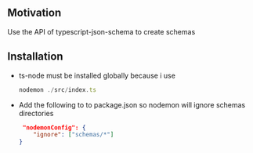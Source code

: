 <h2>Motivation</h2>
Use the API of typescript-json-schema to create schemas


<h2>Installation</h2>
<ul>
<li>ts-node must be installed globally because i use

```ts
nodemon ./src/index.ts
```

</li>

<li>
Add the following to to package.json so nodemon will ignore schemas directories

```json
 "nodemonConfig": {
    "ignore": ["schemas/*"]
}
```

</li>
</ul>
